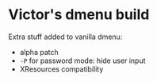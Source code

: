 # Victor's dmenu build

Extra stuff added to vanilla dmenu:

- alpha patch
- `-P` for password mode: hide user input
- XResources compatibility
